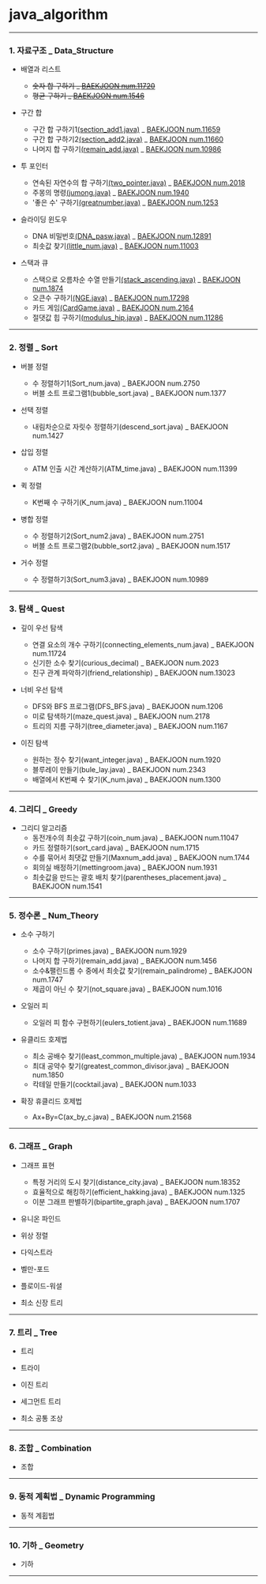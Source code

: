 # java_algorithm

***

### 1. 자료구조 _ Data_Structure
+ 배열과 리스트
    + ~~숫자 합 구하기 _ [BAEKJOON num.11720](https://www.acmicpc.net/problem/11720)~~
    + ~~평균 구하기 _ [BAEKJOON num.1546](https://www.acmicpc.net/problem/1546)~~

+ 구간 합
    + 구간 합 구하기1[(section_add1.java)](https://github.com/seoyoun8694/java_algorithm/blob/main/algorithm/src/Data_Structure/section_add1.java) _ [BAEKJOON num.11659](https://www.acmicpc.net/problem/11659)
    + 구간 합 구하기2[(section_add2.java)](https://github.com/seoyoun8694/java_algorithm/blob/main/algorithm/src/Data_Structure/section_add2.java) _ [BAEKJOON num.11660](https://www.acmicpc.net/problem/11660)
    + 나머지 합 구하기[(remain_add.java)](https://github.com/seoyoun8694/java_algorithm/blob/main/algorithm/src/Data_Structure/remain_add.java) _ [BAEKJOON num.10986](https://www.acmicpc.net/problem/10986)

+ 투 포인터
    + 연속된 자연수의 합 구하기[(two_pointer.java)](https://github.com/seoyoun8694/java_algorithm/blob/main/algorithm/src/Data_Structure/two_pointer.java) _ [BAEKJOON num.2018](https://www.acmicpc.net/problem/20181)
    + 주몽의 명령[(jumong.java)](https://github.com/seoyoun8694/java_algorithm/blob/main/algorithm/src/Data_Structure/jumong.javaa) _ [BAEKJOON num.1940](https://www.acmicpc.net/problem/1940)
    + '좋은 수' 구하기[(greatnumber.java)](https://github.com/seoyoun8694/java_algorithm/blob/main/algorithm/src/Data_Structure/greatnumber.java) _ [BAEKJOON num.1253](https://www.acmicpc.net/problem/1253)

+ 슬라이딩 윈도우
    + DNA 비밀번호[(DNA_pasw.java)](https://github.com/seoyoun8694/java_algorithm/blob/main/algorithm/src/Data_Structure/DNA_pasw.java) _ [BAEKJOON num.12891](https://www.acmicpc.net/problem/12891)
    + 최솟값 찾기[(little_num.java)](https://github.com/seoyoun8694/java_algorithm/blob/main/algorithm/src/Data_Structure/little_num.java) _ [BAEKJOON num.11003](https://www.acmicpc.net/problem/11003)

+ 스택과 큐
    + 스택으로 오름차순 수열 만들기[(stack_ascending.java)](https://github.com/seoyoun8694/java_algorithm/blob/main/algorithm/src/Data_Structure/stack_ascending.java) _ [BAEKJOON num.1874](https://www.acmicpc.net/problem/1874)
    + 오큰수 구하기[(NGE.java)](https://github.com/seoyoun8694/java_algorithm/blob/main/algorithm/src/Data_Structure/NGE.java) _ [BAEKJOON num.17298](https://www.acmicpc.net/problem/17298)
    + 카드 게임[(CardGame.java)](https://github.com/seoyoun8694/java_algorithm/blob/main/algorithm/src/Data_Structure/CardGame.java) _ [BAEKJOON num.2164](https://www.acmicpc.net/problem/2164)
    + 절댓값 힙 구하기[(modulus_hip.java)](https://github.com/seoyoun8694/java_algorithm/blob/main/algorithm/src/Data_Structure/modulus_hip.java) _ [BAEKJOON num.11286](https://www.acmicpc.net/problem/11286)

***

### 2. 정렬 _ Sort
+ 버블 정렬
    + 수 정렬하기1(Sort_num.java) _ BAEKJOON num.2750
    + 버블 소트 프로그램1(bubble_sort.java) _ BAEKJOON num.1377

+ 선택 정렬
    + 내림차순으로 자릿수 정렬하기(descend_sort.java) _ BAEKJOON num.1427

+ 삽입 정렬
    + ATM 인출 시간 계산하기(ATM_time.java) _ BAEKJOON num.11399

+ 퀵 정렬
    + K번째 수 구하기(K_num.java) _ BAEKJOON num.11004

+ 병합 정렬
    + 수 정렬하기2(Sort_num2.java) _ BAEKJOON num.2751
    + 버블 소트 프로그램2(bubble_sort2.java) _ BAEKJOON num.1517

+ 거수 정렬
    + 수 정렬하기3(Sort_num3.java) _ BAEKJOON num.10989

***

### 3. 탐색 _ Quest
+ 깊이 우선 탐색
    + 연결 요소의 개수 구하기(connecting_elements_num.java) _ BAEKJOON num.11724
    + 신기한 소수 찾기(curious_decimal) _ BAEKJOON num.2023
    + 친구 관계 파악하기(friend_relationship) _ BAEKJOON num.13023

+ 너비 우선 탐색
    + DFS와 BFS 프로그램(DFS_BFS.java) _ BAEKJOON num.1206
    + 미로 탐색하기(maze_quest.java) _ BAEKJOON num.2178
    + 트리의 지름 구하기(tree_diameter.java) _ BAEKJOON num.1167

+ 이진 탐색
    + 원하는 정수 찾기(want_integer.java) _ BAEKJOON num.1920
    + 블루레이 만들기(bule_lay.java) _ BAEKJOON num.2343
    + 배열에서 K번째 수 찾기(K_num.java) _ BAEKJOON num.1300

***

### 4. 그리디 _ Greedy
+ 그리디 알고리즘
    + 동전개수의 최솟값 구하기(coin_num.java) _ BAEKJOON num.11047
    + 카드 정렬하기(sort_card.java) _ BAEKJOON num.1715
    + 수를 묶어서 최댓값 만들기(Maxnum_add.java) _ BAEKJOON num.1744
    + 회의실 배정하기(mettingroom.java) _ BAEKJOON num.1931
    + 최솟값을 만드는 괄호 배치 찾기(parentheses_placement.java) _ BAEKJOON num.1541

***

### 5. 정수론 _ Num_Theory
+ 소수 구하기
    + 소수 구하기(primes.java) _ BAEKJOON num.1929
    + 나머지 합 구하기(remain_add.java) _ BAEKJOON num.1456
    + 소수&팰린드롬 수 중에서 최솟값 찾기(remain_palindrome) _ BAEKJOON num.1747
    + 제곱이 아닌 수 찾기(not_square.java) _ BAEKJOON num.1016

+ 오일러 피
    + 오일러 피 함수 구현하기(eulers_totient.java) _ BAEKJOON num.11689

+ 유클리드 호제법
    + 최소 공배수 찾기(least_common_multiple.java) _ BAEKJOON num.1934
    + 최대 공약수 찾기(greatest_common_divisor.java) _ BAEKJOON num.1850
    + 칵테일 만들기(cocktail.java) _ BAEKJOON num.1033

+ 확장 휴클리드 호제법
    + Ax+By=C(ax_by_c.java) _ BAEKJOON num.21568

***

### 6. 그래프 _ Graph
+ 그래프 표현
    + 특정 거리의 도시 찾기(distance_city.java) _ BAEKJOON num.18352
    + 효율적으로 해킹하기(efficient_hakking.java) _ BAEKJOON num.1325
    + 이분 그래프 판별하기(bipartite_graph.java) _ BAEKJOON num.1707

+ 유니온 파인드


+ 위상 정렬

+ 다익스트라

+ 벨만-포드

+ 플로이드-워셜

+ 최소 신장 트리

***

### 7. 트리 _ Tree
+ 트리

+ 트라이

+ 이진 트리

+ 세그먼트 트리

+ 최소 공통 조상

***

### 8. 조합 _ Combination
+ 조합

***

### 9. 동적 계획법 _ Dynamic Programming
+ 동적 계횝법

***

### 10. 기하 _ Geometry
+ 기하

***
